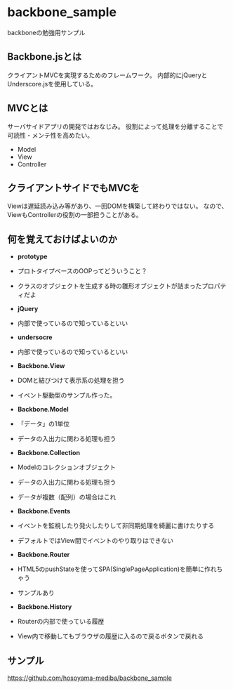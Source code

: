# backbone_sample
backboneの勉強用サンプル

## Backbone.jsとは
クライアントMVCを実現するためのフレームワーク。
内部的にjQueryとUnderscore.jsを使用している。

## MVCとは
サーバサイドアプリの開発ではおなじみ。
役割によって処理を分離することで可読性・メンテ性を高めたい。

* Model
* View
* Controller

## クライアントサイドでもMVCを
Viewは遅延読み込み等があり、一回DOMを構築して終わりではない。
なので、ViewもControllerの役割の一部担うことがある。

## 何を覚えておけばよいのか
* __prototype__
 * プロトタイプベースのOOPってどういうこと？
 * クラスのオブジェクトを生成する時の雛形オブジェクトが詰まったプロパティだよ

* __jQuery__
 * 内部で使っているので知っているといい

* __undersocre__
 * 内部で使っているので知っているといい

* __Backbone.View__
 * DOMと結びつけて表示系の処理を担う
 * イベント駆動型のサンプル作った。

* __Backbone.Model__
 * 「データ」の1単位
 * データの入出力に関わる処理も担う

* __Backbone.Collection__
 * Modelのコレクションオブジェクト
 * データの入出力に関わる処理も担う
 * データが複数（配列）の場合はこれ

* __Backbone.Events__
 * イベントを監視したり発火したりして非同期処理を綺麗に書けたりする
 * デフォルトではView間でイベントのやり取りはできない

* __Backbone.Router__
 * HTML5のpushStateを使ってSPA(SinglePageApplication)を簡単に作れちゃう
 * サンプルあり

* __Backbone.History__
 * Routerの内部で使っている履歴
 * View内で移動してもブラウザの履歴に入るので戻るボタンで戻れる

## サンプル
https://github.com/hosoyama-mediba/backbone_sample
